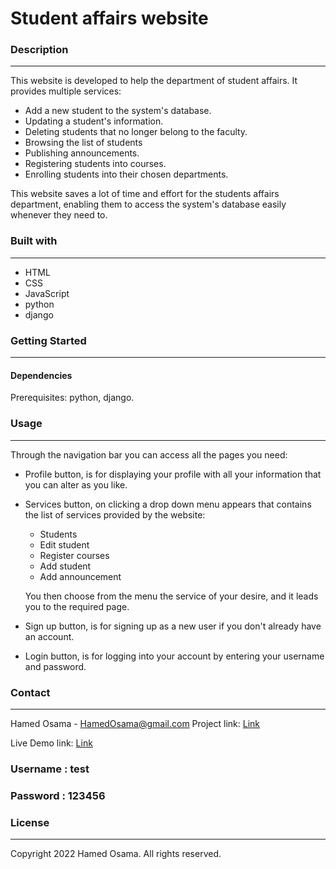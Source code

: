 # Student affairs website

### Description

---

This website is developed to help the department of student affairs.
It provides multiple services:

-   Add a new student to the system's database.
-   Updating a student's information.
-   Deleting students that no longer belong to the faculty.
-   Browsing the list of students
-   Publishing announcements.
-   Registering students into courses.
-   Enrolling students into their chosen departments.

This website saves a lot of time and effort for the students affairs department, enabling them to access the system's database easily whenever they need to.

### Built with

---

-   HTML
-   CSS
-   JavaScript
-   python
-   django

### Getting Started

---

#### Dependencies

Prerequisites: python, django.

### Usage

---

Through the navigation bar you can access all the pages you need:

-   Profile button, is for displaying your profile with all your information that you can alter as you like.

-   Services button, on clicking a drop down menu appears that contains the list of services provided by the website:

    -   Students
    -   Edit student
    -   Register courses
    -   Add student
    -   Add announcement

    You then choose from the menu the service of your desire, and it leads you to the required page.

-   Sign up button, is for signing up as a new user if you don't already have an account.
-   Login button, is for logging into your account by entering your username and password.

### Contact

---

Hamed Osama - HamedOsama@gmail.com
Project link: [Link](https://github.com/HamedOsama/django)

Live Demo link: [Link](http://hamedosama.pythonanywhere.com/home)
### Username : test
### Password : 123456

### License

---

Copyright 2022 Hamed Osama. All rights reserved.

